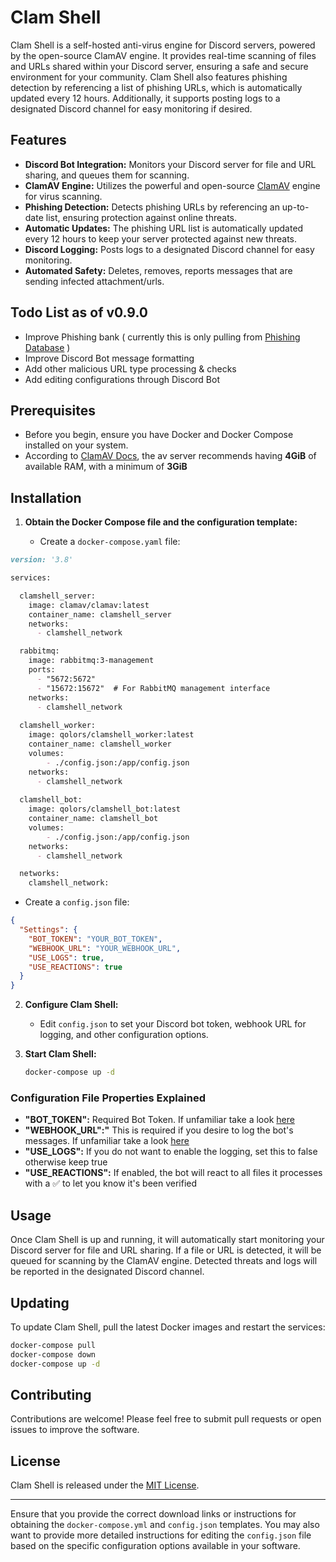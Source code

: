 # Clam Shell

Clam Shell is a self-hosted anti-virus engine for Discord servers, powered by the open-source ClamAV engine. It provides real-time scanning of files and URLs shared within your Discord server, ensuring a safe and secure environment for your community. Clam Shell also features phishing detection by referencing a list of phishing URLs, which is automatically updated every 12 hours. Additionally, it supports posting logs to a designated Discord channel for easy monitoring if desired.

## Features

- **Discord Bot Integration:** Monitors your Discord server for file and URL sharing, and queues them for scanning.
- **ClamAV Engine:** Utilizes the powerful and open-source [ClamAV](https://www.clamav.net/) engine for virus scanning.
- **Phishing Detection:** Detects phishing URLs by referencing an up-to-date list, ensuring protection against online threats.
- **Automatic Updates:** The phishing URL list is automatically updated every 12 hours to keep your server protected against new threats.
- **Discord Logging:** Posts logs to a designated Discord channel for easy monitoring.
- **Automated Safety:** Deletes, removes, reports messages that are sending infected attachment/urls.

## Todo List as of v0.9.0

- Improve Phishing bank ( currently this is only pulling from [Phishing Database](https://github.com/mitchellkrogza/Phishing.Database) )
- Improve Discord Bot message formatting
- Add other malicious URL type processing & checks
- Add editing configurations through Discord Bot

## Prerequisites

- Before you begin, ensure you have Docker and Docker Compose installed on your system.
- According to [ClamAV Docs](https://docs.clamav.net/manual/Installing/Docker.html#memory-ram-requirements), the av server recommends having **4GiB** of available RAM, with a minimum of **3GiB**

## Installation

1. **Obtain the Docker Compose file and the configuration template:**

   - Create a `docker-compose.yaml` file:
```md
version: '3.8'

services:

  clamshell_server:
    image: clamav/clamav:latest
    container_name: clamshell_server
    networks:
      - clamshell_network

  rabbitmq:
    image: rabbitmq:3-management
    ports:
      - "5672:5672"
      - "15672:15672"  # For RabbitMQ management interface
    networks:
      - clamshell_network
 
  clamshell_worker:
    image: qolors/clamshell_worker:latest
    container_name: clamshell_worker
    volumes:
        - ./config.json:/app/config.json
    networks:
      - clamshell_network
 
  clamshell_bot:
    image: qolors/clamshell_bot:latest
    container_name: clamshell_bot
    volumes:
        - ./config.json:/app/config.json
    networks:
      - clamshell_network

  networks:
    clamshell_network:
```
   - Create a `config.json` file:

```json
{
  "Settings": {
    "BOT_TOKEN": "YOUR_BOT_TOKEN",
    "WEBHOOK_URL": "YOUR_WEBHOOK_URL",
    "USE_LOGS": true,
    "USE_REACTIONS": true
  }
}
```

2. **Configure Clam Shell:**
   - Edit `config.json` to set your Discord bot token, webhook URL for logging, and other configuration options.

3. **Start Clam Shell:**
   ```bash
   docker-compose up -d
   ```
### Configuration File Properties Explained

- **"BOT_TOKEN":** Required Bot Token. If unfamiliar take a look [here](https://discord.com/developers/docs/getting-started)
- **"WEBHOOK_URL":"** This is required if you desire to log the bot's messages. If unfamiliar take a look [here](https://github.com/Qolors/FeedCord?tab=readme-ov-file#quick-setup-docker)
- **"USE_LOGS":** If you do not want to enable the logging, set this to false otherwise keep true
- **"USE_REACTIONS":** If enabled, the bot will react to all files it processes with a ✅ to let you know it's been verified

## Usage

Once Clam Shell is up and running, it will automatically start monitoring your Discord server for file and URL sharing. If a file or URL is detected, it will be queued for scanning by the ClamAV engine. Detected threats and logs will be reported in the designated Discord channel.

## Updating

To update Clam Shell, pull the latest Docker images and restart the services:

```bash
docker-compose pull
docker-compose down
docker-compose up -d
```

## Contributing

Contributions are welcome! Please feel free to submit pull requests or open issues to improve the software.

## License

Clam Shell is released under the [MIT License](LICENSE).

---

Ensure that you provide the correct download links or instructions for obtaining the `docker-compose.yml` and `config.json` templates. You may also want to provide more detailed instructions for editing the `config.json` file based on the specific configuration options available in your software.